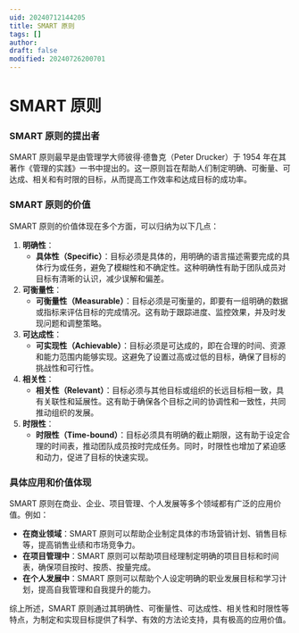 ```yaml
---
uid: 20240712144205
title: SMART 原则
tags: []
author: 
draft: false
modified: 20240726200701
---
```


# SMART 原则

### SMART 原则的提出者

SMART 原则最早是由管理学大师彼得·德鲁克（Peter Drucker）于 1954 年在其著作《管理的实践》一书中提出的。这一原则旨在帮助人们制定明确、可衡量、可达成、相关和有时限的目标，从而提高工作效率和达成目标的成功率。

### SMART 原则的价值

SMART 原则的价值体现在多个方面，可以归纳为以下几点：

1. **明确性**：
    - **具体性（Specific）**：目标必须是具体的，用明确的语言描述需要完成的具体行为或任务，避免了模糊性和不确定性。这种明确性有助于团队成员对目标有清晰的认识，减少误解和偏差。
2. **可衡量性**：
    - **可衡量性（Measurable）**：目标必须是可衡量的，即要有一组明确的数据或指标来评估目标的完成情况。这有助于跟踪进度、监控效果，并及时发现问题和调整策略。
3. **可达成性**：
    - **可实现性（Achievable）**：目标必须是可达成的，即在合理的时间、资源和能力范围内能够实现。这避免了设置过高或过低的目标，确保了目标的挑战性和可行性。
4. **相关性**：
    - **相关性（Relevant）**：目标必须与其他目标或组织的长远目标相一致，具有关联性和延展性。这有助于确保各个目标之间的协调性和一致性，共同推动组织的发展。
5. **时限性**：
    - **时限性（Time-bound）**：目标必须具有明确的截止期限，这有助于设定合理的时间表，推动团队成员按时完成任务。同时，时限性也增加了紧迫感和动力，促进了目标的快速实现。

### 具体应用和价值体现

SMART 原则在商业、企业、项目管理、个人发展等多个领域都有广泛的应用价值。例如：

- **在商业领域**：SMART 原则可以帮助企业制定具体的市场营销计划、销售目标等，提高销售业绩和市场竞争力。
- **在项目管理中**：SMART 原则可以帮助项目经理制定明确的项目目标和时间表，确保项目按时、按质、按量完成。
- **在个人发展中**：SMART 原则可以帮助个人设定明确的职业发展目标和学习计划，提高自我管理和自我提升的能力。

综上所述，SMART 原则通过其明确性、可衡量性、可达成性、相关性和时限性等特点，为制定和实现目标提供了科学、有效的方法论支持，具有极高的应用价值。